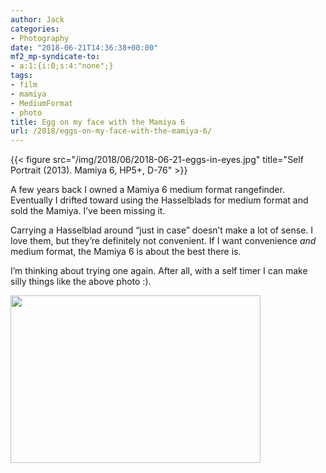 ```yaml
---
author: Jack
categories:
- Photography
date: "2018-06-21T14:36:38+00:00"
mf2_mp-syndicate-to:
- a:1:{i:0;s:4:"none";}
tags:
- film
- mamiya
- MediumFormat
- photo
title: Egg on my face with the Mamiya 6
url: /2018/eggs-on-my-face-with-the-mamiya-6/
---
```


{{< figure src="/img/2018/06/2018-06-21-eggs-in-eyes.jpg" title="Self Portrait (2013). Mamiya 6, HP5+, D-76" >}}

A few years back I owned a Mamiya 6 medium format rangefinder. Eventually I drifted toward using the Hasselblads for medium format and sold the Mamiya. I&#8217;ve been missing it.

Carrying a Hasselblad around &#8220;just in case&#8221; doesn&#8217;t make a lot of sense. I love them, but they&#8217;re definitely not convenient. If I want convenience _and_ medium format, the Mamiya 6 is about the best there is.

I&#8217;m thinking about trying one again. After all, with a self timer I can make silly things like the above photo :).

<img class="alignnone size-full wp-image-1362" src="/img/2018/06/2018-06-21_mamiya6.jpg" alt="" width="400" height="268" srcset="/img/2018/06/2018-06-21_mamiya6.jpg 400w, /img/2018/06/2018-06-21_mamiya6-300x201.jpg 300w" sizes="(max-width: 400px) 100vw, 400px" />